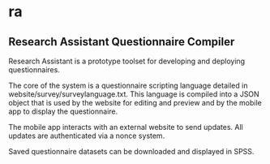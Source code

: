 # ra
## Research Assistant Questionnaire Compiler

Research Assistant is a prototype toolset for developing and deploying questionnaires.

The core of the system is a questionnaire scripting language detailed in website/survey/surveylanguage.txt. 
This language is compiled into a JSON object that is used by the website for editing and preview
and by the mobile app to display the questionnaire.

The mobile app interacts with an external website to send updates. All updates are authenticated
via a nonce system. 

Saved questionnaire datasets can be downloaded and displayed in SPSS. 

